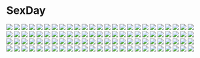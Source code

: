 # SexDay
![](https://konachan.com/jpeg/735f1db79cf21e91dfc1305d50897fa0/Konachan.com%20-%20249945%20aikatsu%21%20animal%20book%20bow%20forest%20gray_hair%20hat%20koruse%20long_hair%20shirogane_lily%20tree.jpg)
![](https://konachan.com/image/90fcbd9977bfdee27490a17fdb0a30a1/Konachan.com%20-%2089836%20asf%20breasts%20no_bra%20open_shirt%20panties%20panty_pull%20school_uniform%20tagme%20thighhighs%20underwear.jpg)
![](https://konachan.com/jpeg/6b81413b264269f764df7b1010e65512/Konachan.com%20-%20230155%20gochuumon_wa_usagi_desu_ka%3F%20hoto_cocoa%20kafuu_chino%20korie_riko%20mitsumomo_mamu%20scan.jpg)
![](https://konachan.com/jpeg/6fd81331873c4fef17b8ea1d34a5db3b/Konachan.com%20-%20147108%20black_rock_shooter%20dekomori_sanae%20group%20male%20nibutani_shinka%20parody%20school_uniform%20sunyukun%20takanashi_rikka%20thighhighs%20togashi_yuuta%20tsuyuri_kumin.jpg)
![](https://konachan.com/image/3126b67bbb198b6ad7c131c7191fdfdb/Konachan.com%20-%20188362%20collar%20gray_hair%20mimel_%28record_of_agarest_war%29%20navel%20record_of_agarest_war%20scythe%20weapon.jpg)
![](https://konachan.com/image/63b4ccf89ee647e4e66edd7cdfafb4bd/Konachan.com%20-%2036679%20r._dorothy_wayneright%20roger_smith%20the_big_o.jpg)
![](https://konachan.com/image/9bb7da833b238adc11b965fb245add72/Konachan.com%20-%20123736%20glasses%20haitaka%20school_uniform%20tagme.jpg)
![](https://konachan.com/jpeg/4741378d15c611cf63bfc8efe2740f75/Konachan.com%20-%20184130%20maedanhat%20megurine_luka%20pink_hair%20vocaloid.jpg)
![](https://konachan.com/image/263807d7527511bb9dfaa0549f8acba1/Konachan.com%20-%20168256%20bikini%20black_hair%20blue_eyes%20brown_hair%20calendar%20cameltoe%20gray_hair%20green_eyes%20hapymaher%20koku%20long_hair%20navel%20ponytail%20red_eyes%20swimsuit%20twintails.jpg)
![](https://konachan.com/jpeg/55f647fb37047f78a0527db8e7598549/Konachan.com%20-%20168799%20blonde_hair%20blue_eyes%20brown_eyes%20brown_hair%20clouds%20dress%20grass%20green_eyes%20green_hair%20long_hair%20meiko%20red_hair%20shadow2810%20short_hair%20sky%20vocaloid.jpg)
![](https://konachan.com/image/9e740539dd8314bf2e17ea3bb9516d58/Konachan.com%20-%20188366%20black_hair%20record_of_agarest_war%20sayane_%28record_of_agarest_war%29.jpg)
![](https://konachan.com/jpeg/f365507c505c7b94b48d69d7332abc45/Konachan.com%20-%20302385%20apple%20ayamy%20blue_eyes%20blue_hair%20blush%20bra%20cropped%20food%20fruit%20headband%20natsuki_subaru%20open_shirt%20panties%20rem_%28re%3Azero%29%20scan%20short_hair%20underwear.jpg)
![](https://konachan.com/image/9611b0d707e6dface3f01591e885731c/Konachan.com%20-%2047869%20animal_ears%20blush%20hat%20inubashiri_momiji%20japanese_clothes%20red_eyes%20short_hair%20touhou%20white_hair%20wolfgirl.jpg)
![](https://konachan.com/image/995a4ac15fc25dac14985c90679bc32e/Konachan.com%20-%20270077%202girls%20blonde_hair%20cat_smile%20choker%20liya_nikorov%20long_hair%20pipimi%20pop_team_epic%20popuko%20purple_eyes%20purple_hair%20twintails%20watermark%20yellow_eyes.jpg)
![](https://konachan.com/image/f9807015a3d1a610056ab607fe69c50d/Konachan.com%20-%2092932%20bicolored_eyes%20cosplay%20dream_c_club%20minna-dietlinde_wilcke%20monizumi_ishikawa%20parody%20sakamoto_mio%20strike_witches.jpg)
![](https://konachan.com/jpeg/d9ed4f2da09f19d744a2c3961fb4fc88/Konachan.com%20-%20249639%20hatsune_miku%20miwasiba%20vocaloid.jpg)
![](https://konachan.com/jpeg/cb3b2bffaf99b187fadfc8bfddde9a5c/Konachan.com%20-%20265356%20aqua_eyes%20aqua_hair%20bikini%20blush%20breasts%20cleavage%20ragho_no_erika%20rem_%28re%3Azero%29%20re%3Azero_kara_hajimeru_isekai_seikatsu%20short_hair%20swimsuit%20white.jpg)
![](https://konachan.com/jpeg/22809fbbb1cee3c6369b07952eaf78bc/Konachan.com%20-%2041416%20blue%20kitsu_chiri%20sayonara_zetsubou_sensei.jpg)
![](https://konachan.com/image/f6c136b6538481e6102ecebf34d8b6d6/Konachan.com%20-%20132074%20boots%20feathers%20mahou_shoujo_madoka_magica%20red_eyes%20red_hair%20sakura_kyouko%20siraha%20spear%20thighhighs%20weapon.jpg)
![](https://konachan.com/image/300bfb241a019261fee7f5960226b0cc/Konachan.com%20-%205672%20maid%20nanao_naru.jpg)
![](https://konachan.com/image/7380a50bd80432513593171ffd6cb594/Konachan.com%20-%20300682%202girls%20black_hair%20hondoumachi_koharu%20id_invaded%20j-cube%20kaeru-chan%20long_hair%20short_hair%20thighhighs.jpg)
![](https://konachan.com/image/59e6df58cec345e3e2d1617427766e40/Konachan.com%20-%20158362%20blue_eyes%20blue_hair%20flowers%20guitar%20hatsune_miku%20instrument%20long_hair%20nekobaka%20sky%20vocaloid.jpg)
![](https://konachan.com/image/77d3e9ec74c8a9b387257e615d0e0eb6/Konachan.com%20-%2072867%20black_eyes%20black_hair%20blush%20bondage%20breasts%20censored%20collar%20cum%20dildo%20long_hair%20navel%20nipples%20nude%20original%20pussy%20sayori%20spread_legs%20thighhighs.jpg)
![](https://konachan.com/image/0efe258afe5ff35cdd74229891f564ce/Konachan.com%20-%2063650%20favorite%20game_cg%20hoshizora_no_memoria%20tagme.jpg)
![](https://konachan.com/image/ec8d531778188a363ce71526503f86c8/Konachan.com%20-%20100596%20all_male%20aqua_eyes%20blonde_hair%20kagamine_len%20male%20short_hair%20vocaloid.jpg)
![](https://konachan.com/jpeg/dd95fe1100d82a26401f923fd944f017/Konachan.com%20-%20245064%20ancotaku%20bow%20flowers%20food%20fruit%20green_eyes%20hoshizora_rin%20leaves%20orange_%28fruit%29%20orange_hair%20school_uniform%20short_hair%20signed%20skirt.jpg)
![](https://konachan.com/image/def4efbcc785b08dee980d66562ba4bd/Konachan.com%20-%20240965%20anthropomorphism%20group%20i-19_%28kancolle%29%20i-8_%28kancolle%29%20i-class_destroyer%20kito_%28kito2%29%20ro-500_%28kancolle%29%20u-511_%28kancolle%29%20underwater%20water.jpg)
![](https://konachan.com/image/1fde756800e79dec26f390e247c3189e/Konachan.com%20-%2037301%20agatsuma_soubi%20loveless.jpg)
![](https://konachan.com/image/780fade0fba94c6a61f8b6a3cbad282c/Konachan.com%20-%20150863%20blue_hair%20breasts%20cleavage%20kick%20nisemonogatari%20nopan%20oshino_shinobu%20pantyhose%20pink_hair%20pointed_ears%20ponytail%20tanabe_kyou%20thighhighs%20yellow_eyes.jpg)
![](https://konachan.com/image/ef87f52f652bdafc82bd6534a7cc108d/Konachan.com%20-%20204739%20animal_ears%20building%20city%20foxgirl%20long_hair%20monochrome%20original%20shiro_dai_kitsune%20sketch%20tail.jpg)
![](https://konachan.com/image/f4bdc35634dd0eea8ba5b2d86797a3d5/Konachan.com%20-%20278669%20breasts%20long_hair%20masturbation%20navel%20nipples%20nude%20original%20pointed_ears%20pubic_hair%20purple_hair%20pussy_juice%20ricegnat%20tattoo%20thighhighs%20uncensored.jpg)
![](https://konachan.com/image/32653bf064fb884a69e11f69bdc79315/Konachan.com%20-%2098168%20ass%20bra%20cameltoe%20erect_nipples%20galge.com%20logo%20okiyumi_kase%20orange_hair%20panties%20striped_panties%20underwear.jpg)
![](https://konachan.com/jpeg/5c47bd9269793241cc2d565256ababe4/Konachan.com%20-%20149348%20blonde_hair%20brown_hair%20gakuou%20game_cg%20gray_hair%20konoe_akari%20korie_riko%20lump_of_sugar%20mayuzumi_hinayu%20purple_hair%20school_uniform%20thighhighs.jpg)
![](https://konachan.com/image/bff9d6ebfc7fe12f1bf5c83b12fce538/Konachan.com%20-%20212536%20clouds%20kagamine_len%20kagamine_rin%20kinokohime_%28mican02rl%29%20male%20night%20sky%20stars%20vocaloid%20wings.jpg)
![](https://konachan.com/image/51ac48e862e177a412746d9fae40b465/Konachan.com%20-%20211867%20ass%20blue_hair%20blush%20green_hair%20group%20hat%20headband%20headphones%20hoodie%20hug%20long_hair%20pink_hair%20purple_eyes%20thighhighs%20twins%20twintails%20vocaloid%20voiceroid.jpg)
![](https://konachan.com/image/417fef4509ac7e26e4e264c2502c9f7f/Konachan.com%20-%20289320%20barefoot%20bed%20black_hair%20blue_eyes%20blush%20breasts%20cleavage%20hajin%20no_bra%20original%20panties%20panty_pull%20short_hair%20underwear.jpg)
![](https://konachan.com/image/fc31f6b67495e6c02186c312ddc915d1/Konachan.com%20-%20249031%20all_male%20gray_hair%20male%20original%20short_hair%20signed%20skybase.jpg)
![](https://konachan.com/image/b71dcf25f180a57381f65525c6698c9f/Konachan.com%20-%208560%20black_hair%20blonde_hair%20blue_eyes%20brown_hair%20glasses%20li_shuhua%20littlewitch%20long_hair%20orange_hair%20oyari_ashito%20quartett%21%20short_hair%20twintails.jpg)
![](https://konachan.com/image/83489cd8fef5f96caf2e5df28d85af90/Konachan.com%20-%2043962%20cirno%20fairy%20polychromatic%20touhou%20yellow.jpg)
![](https://konachan.com/image/26c8cc40863579c4a00236dca15b82cc/Konachan.com%20-%20125184%20all_male%20anus%20ass%20brown_hair%20green_eyes%20gym_uniform%20male%20nopan%20original%20penis%20short_hair%20trap%20uncensored%20yuki18r.jpg)
![](https://konachan.com/image/79e83a2dd068ad89a042d7e221d1bb1c/Konachan.com%20-%2033770%20comic_party%20takase_mizuki.jpg)
![](https://konachan.com/image/672f4b71ace0f624fdb698c15642d068/Konachan.com%20-%207716%20brown_hair%20glasses%20maid%20mikeou%20pink_chuchu.jpg)
![](https://konachan.com/jpeg/4190bec3f2f777e321ba258786bf5329/Konachan.com%20-%20174628%20anthropomorphism%20blush%20close%20elbow_gloves%20gloves%20green_eyes%20kantai_collection%20long_hair%20mokoppe%20rensouhou-chan%20shimakaze_%28kancolle%29%20white_hair.jpg)
![](https://konachan.com/image/ad8cc51a3f282a04e9ed8175251f7fba/Konachan.com%20-%2094998%20nakbe%20tagme.jpg)
![](https://konachan.com/jpeg/2c9c2d696695945fe3d4c3cc75fd60d4/Konachan.com%20-%20112972%20bed%20breasts%20game_cg%20hinata_mutsuki%20long_hair%20natsume_otona%20nipples%20red_hair%20skyfish%20yotsuiro_passionato%21.jpg)
![](https://konachan.com/image/74827c7fb7bc23cc356fa86161b690b4/Konachan.com%20-%20170047%20aqua_hair%20blue_eyes%20blush%20elbow_gloves%20gloves%20long_hair%20miyazaki_byou%20navel%20original%20skirt%20staff%20thighhighs%20zettai_ryouiki.jpg)
![](https://konachan.com/jpeg/f5c4e822ecf5a6852f1436aa17245322/Konachan.com%20-%20246987%202girls%20bikini%20blush%20bow%20breasts%20brown_eyes%20brown_hair%20clouds%20drink%20green_eyes%20green_hair%20long_hair%20petals%20ponytail%20skirt%20sky%20swimsuit%20yumi_yumi.jpg)
![](https://konachan.com/image/5c6f4341f8a5f3e7c80859d5fc9aaac8/Konachan.com%20-%2086700%20animal_ears%20armor%20blue_eyes%20blue_hair%20blush%20boots%20catgirl%20dress%20gloves%20katana%20kokonobi%20long_hair%20samurai%20sword%20weapon.jpg)
![](https://konachan.com/jpeg/e5d2f774c321afb0d54c63800596ddb4/Konachan.com%20-%2031172%20asakura_nanao%20game_cg%20lyrical_lyric%20marmalade%20mikeou.jpg)
![](https://konachan.com/jpeg/fd7e19cde83d35f2eea062dfde802d71/Konachan.com%20-%2076085%20alcot%20bath%20blue_eyes%20blue_hair%20blush%20breasts%20ezekiel%20game_cg%20green_hair%20group%20long_hair%20nipples%20onsen%20red_eyes%20short_hair%20twintails%20white_hair.jpg)
![](https://konachan.com/image/448b81d5ba05924d5e682e3c55e59e8f/Konachan.com%20-%2015162%20angelica%20claes%20gunslinger_girl%20henrietta%20rico%20triela.jpg)
![](https://konachan.com/jpeg/13db980d5b46140da8651e33ad69b210/Konachan.com%20-%20151565%20blonde_hair%20blue_eyes%20blush%20bow%20game_cg%20justy_x_nasty%20kuroki_kirie%20mikagami_mamizu%20navel%20red_hair%20ribbons%20shirt%20short_hair%20shorts%20whirlpool.jpg)
![](https://konachan.com/jpeg/bbae329771e3fae0db13f72e39324b97/Konachan.com%20-%20257748%20animal%20animal_ears%20aqua_eyes%20blonde_hair%20blush%20cat%20catgirl%20couch%20cropped%20dress%20fang%20flowers%20kantoku%20kneehighs%20long_hair%20scan%20tail%20teddy_bear%20wink.jpg)
![](https://konachan.com/jpeg/460f74e85c8ebfe215110897aeed8569/Konachan.com%20-%20103920%20animal%20erihara_kano%20fish%20game_cg%20kisaragi_mizu%20morobito_kozorite.jpg)
![](https://konachan.com/jpeg/86515793ab76e708050b2b08643cb849/Konachan.com%20-%20189080%20blush%20brown_eyes%20brown_hair%20cherry_blossoms%20flowers%20green_eyes%20ichinose_yukino%20kayo%20ken_ga_kimi%20long_hair%20male%20petals%20ponytail%20suzukake%20tree.jpg)
![](https://konachan.com/image/54f144e66af82657109bc3b41c800272/Konachan.com%20-%2020319%20.hack__%20.hack__sign%20aura.jpg)
![](https://konachan.com/image/5f22ca412f2ef8647c6b8a815124eb5e/Konachan.com%20-%20168612%20akibakeisena%20clouds%20forest%20grass%20nobody%20original%20scenic%20sky%20tree.jpg)
![](https://konachan.com/image/2b0fcdee602ffb30e7069363bdf3a81c/Konachan.com%20-%20194430%20blush%20bow%20dise%20green_eyes%20green_hair%20hat%20komeiji_koishi%20short_hair%20skirt%20touhou.jpg)
![](https://konachan.com/image/82e641be1421dd04f9f0081ea81b1ec1/Konachan.com%20-%20264802%20blonde_hair%20bow%20dress%20flowers%20green_eyes%20hat%20long_hair%20original%20pointed_ears%20tagme_%28artist%29.jpg)
![](https://konachan.com/image/f6147f78623b722341187f28662a2e38/Konachan.com%20-%20178142%202girls%20blue_eyes%20breasts%20brown_hair%20food%20long_hair%20original%20pocky%20scarf%20shoujo_ai%20skirt%20thighhighs%20white%20white_hair%20zettai_ryouiki.jpg)
![](https://konachan.com/image/f464d0d8ec0b898d54ddbf4a6bba43e3/Konachan.com%20-%2046187%20animal_ears%20dress%20mousegirl%20nazrin%20red_eyes%20short_hair%20tail%20touhou%20weapon%20white%20white_hair.jpg)
![](https://konachan.com/jpeg/4333eb9a5cea96b5de845ed05a5cd739/Konachan.com%20-%20294684%20bow%20close%20cropped%20mika_pikazo%20purple_hair%20red_eyes%20school_uniform%20shinjou_akane%20short_hair%20ssss.gridman%20waifu2x.jpg)
![](https://konachan.com/jpeg/77c8e2c9cdf89bef87985d24cd93e122/Konachan.com%20-%2034651%20blush%20hiiragi_kagami%20izumi_konata%20lucky_star.jpg)
![](https://konachan.com/image/ac6f61216bf2e51dbe88fa8997c6b2c8/Konachan.com%20-%209258%20azuma_syoujuan%20izayoi_sakuya%20maid%20remilia_scarlet%20touhou%20vampire.jpg)
![](https://konachan.com/image/a78ff5d674c3bf8dc4a58d85035fa2d7/Konachan.com%20-%20170283%20chain%20chen%20cirno%20demon%20dress%20fairy%20group%20hat%20horns%20kick%20kisume%20maid%20male%20miko%20nazrin%20rumia%20scythe%20skirt%20staff%20sword%20tail%20tokiko%20unzan%20wings%20witch.jpg)
![](https://konachan.com/image/af0bfc92f7bdac96db9aaefd1270a0f9/Konachan.com%20-%2028004%20black_hair%20blue_eyes%20feathers%20headband%20mai_otome_sifr%20purple_hair%20rena_sayers%20school_uniform%20sifr_fran%20space%20stars%20wings.jpg)
![](https://konachan.com/image/78aa92d8f7ed414703fff018719f7db9/Konachan.com%20-%2054360%20itou_noiji%20long_hair%20suzumiya_haruhi%20suzumiya_haruhi_no_yuutsu.jpg)
![](https://konachan.com/image/56bc01eee6024ddffaa70e7e15f9e101/Konachan.com%20-%20127477%20animal_ears%20nude%20original%20valentine%20zpolice.jpg)
![](https://konachan.com/jpeg/3967a69c9e743084bede81954df8b15b/Konachan.com%20-%2055371%20breasts%20cleavage%20red_hair%20simon%20sun-3%20tengen_toppa_gurren_lagann%20yoko_littner.jpg)
![](https://konachan.com/image/7037f915e00f4f1678a4974087e90d0b/Konachan.com%20-%20237224%20ball%20black_hair%20breasts%20final_fantasy%20final_fantasy_vii%20long_hair%20nipples%20no_bra%20red_eyes%20shirt_lift%20tifa_lockhart%20to_matto%20wet.jpg)
![](https://konachan.com/jpeg/f431adae8f6f1f40095798310b24271e/Konachan.com%20-%20157103%20k_%28anime%29%20suou_mikoto_%28k%29.jpg)
![](https://konachan.com/image/44b1d986d3bdebb5fe9c0df107ec88b6/Konachan.com%20-%2049391%20kannagi_itsuki%20kawai_honoka%20leopard%20shishidou_akiha%20shishidou_imoko%20sora_wo_kakeru_shoujo.jpg)
![](https://konachan.com/jpeg/39eb6f79579136bda65162f714ac7e68/Konachan.com%20-%20232922%20black_hair%20blue_eyes%20blush%20breasts%20cameltoe%20censored%20cum%20footjob%20game_cg%20glasses%20ichikura%20long_hair%20pantyhose%20penis%20spread_legs%20whirlpool.jpg)
![](https://konachan.com/image/0e7ab2cf6c1079ad27e0ccfc9595ce74/Konachan.com%20-%2015458%20clamp%20clover%20kazuhiko.jpg)
![](https://konachan.com/image/0687e461b54aa3320d5da162797d5fa8/Konachan.com%20-%2091039%20axanael%20blonde_hair%20blue_eyes%20game_cg%20gun%20katana%20nitroplus%20sakura_%28axanael%29%20sword%20tsuji_santa%20weapon.jpg)
![](https://konachan.com/image/0009fcb7e164845995b51895808224db/Konachan.com%20-%2037979%20onda_aka%20rec.jpg)
![](https://konachan.com/image/23546a6bac8ede1ef98f8c8ebc745dc6/Konachan.com%20-%20130779%20danshi_koukousei_no_nichijou%20headphones%20school_uniform%20sister%20vector.jpg)
![](https://konachan.com/image/1ea218712654287438cdc92b1bf13fc1/Konachan.com%20-%2035305%20chibi%20muririn%20natsuzora_kanata%20shichijou_sasara%20yuzusoft.jpg)
![](https://konachan.com/image/7da075ff5b87516bf79319be4f50103d/Konachan.com%20-%20163984%20nintendo%20spread_legs%20tagme%20trainer_%28wii_fit%29%20white%20wii_fit.jpg)
![](https://konachan.com/jpeg/5002bf0832b0097041c14727f196618f/Konachan.com%20-%20274329%202girls%20bike_shorts%20blonde_hair%20boots%20chibi%20ganesagi%20gloves%20green_hair%20headband%20kneehighs%20necklace%20shorts%20skirt%20thighhighs%20twintails%20white%20yellow_eyes.jpg)
![](https://konachan.com/image/8019f0dd7889448f2702f42f9ed04fa4/Konachan.com%20-%2087903%20animal%20bat%20blonde_hair%20group%20halloween%20hat%20hatsune_miku%20kagamine_len%20kagamine_rin%20kaito%20leek%20male%20meiko%20moon%20thighhighs%20twintails%20vocaloid%20witch.jpg)
![](https://konachan.com/jpeg/224bf5fac2202d4ff0ee360a0d4bbbd6/Konachan.com%20-%20256968%20anthropomorphism%20kantai_collection%20minazuki_%28kancolle%29%20mutsuki_%28kancolle%29%20satsuki_%28kancolle%29%20shibainu_kisetsu%20uzuki_%28kancolle%29%20yayoi_%28kancolle%29.jpg)
![](https://konachan.com/image/68272273bb54859e1b95278f21569a69/Konachan.com%20-%20241334%20blonde_hair%20bow%20fate_grand_order%20fate_%28series%29%20long_hair%20navel%20orange_eyes%20panties%20ribbons%20see_through%20signed%20silver_%28chenwen%29%20underwear.jpg)
![](https://konachan.com/jpeg/ed46ba0cc78395656a1694114282979f/Konachan.com%20-%20254849%202girls%20animal%20bouno_satoshi%20cherry%20food%20fruit%20horns%20japanese_clothes%20kimono%20original%20pointed_ears%20polychromatic%20short_hair%20snake%20white.jpg)
![](https://konachan.com/image/7f7fb7e68aea8ecbc707a4959c08c1f6/Konachan.com%20-%207459%20kosaka_himeko%20like_life%20red_eyes%20school_uniform%20tagme.jpg)
![](https://konachan.com/image/6e3e8c979435ed5dde37b061ee15042a/Konachan.com%20-%20142943%20animal_ears%20blonde_hair%20breasts%20foxgirl%20lovekami%20motoi_ayumu%20nipples%20pulltop%20purple_eyes%20pussy%20thighhighs%20toyokusa_inari%20uncensored%20wet.jpg)
![](https://konachan.com/image/390dccb9c843d070c6bd15fb0b8ac577/Konachan.com%20-%2079925%20black_rock_shooter%20kuroi_mato%20shuiyituzi.jpg)
![](https://konachan.com/image/91154ad936fcb2455891dfdf3b1d56bc/Konachan.com%20-%20265491%20anus%20ass%20blonde_hair%20bloomers%20censored%20close%20clouds%20fate_%28series%29%20green_eyes%20panties%20pussy%20saber%20short_hair%20sky%20susisasimi%20underwear%20wet.jpg)
![](https://konachan.com/jpeg/70badbb8769253905faa116ba4151657/Konachan.com%20-%20146176%202girls%20bikini%20blonde_hair%20blue_eyes%20breasts%20choco_chip%20erect_nipples%20flowers%20green_eyes%20red_hair%20scan%20swimsuit%20tagme.jpg)
![](https://konachan.com/jpeg/1cdf1c8bacd5eece27d491ebde7dce4a/Konachan.com%20-%20250350%202girls%20amano_sakuya%20animal_ears%20autumn%20blush%20bow%20brown_eyes%20brown_hair%20foxgirl%20japanese_clothes%20konohana_kitan%20leaves%20loli%20long_hair%20wink.jpg)
![](https://konachan.com/image/09177b7f17e909ebf2fcbb9aea487bee/Konachan.com%20-%2097276%202girls%20blonde_hair%20fang%20flandre_scarlet%20ponytail%20purple_hair%20remilia_scarlet%20short_hair%20touhou%20vampire.jpg)
![](https://konachan.com/image/50e0e37b0b47aaab5dc8e65ef3fc3480/Konachan.com%20-%209862%20amamiya_yuuko%20ef%20eyepatch%20hayama_mizuki%20minori%20miyamura_miyako%20school_uniform%20shindou_chihiro%20shindou_kei.jpg)
![](https://konachan.com/image/ec4e25549cd933abce67b3d5647d9817/Konachan.com%20-%20140356%20flowers%20original%20panties%20peach-tea%20school_uniform%20socks%20underwear.jpg)
![](https://konachan.com/jpeg/5c896d30d910b1fa63e903dd3cdf6141/Konachan.com%20-%20125681%20animal_ears%20dark%20favorite%20foxgirl%20game_cg%20irotoridori_no_sekai%20japanese_clothes%20natsume_eri%20rain%20short_hair%20water%20white_hair%20yellow_eyes.jpg)
![](https://konachan.com/jpeg/3e1186c02058b9aa9861c94d74b574e3/Konachan.com%20-%2045392%20kanzaki_kaori%20long_hair%20navel%20ponytail%20purple_eyes%20purple_hair%20to_aru_majutsu_no_index%20transparent%20vector.jpg)
![](https://konachan.com/image/65575867bbe3c503363f7a8a6c9cee3d/Konachan.com%20-%2038193%20animal%20brown_hair%20cat%20clouds%20food%20gagraphic%20glasses%20koin%20logo%20pantyhose%20red_eyes%20school_uniform%20short_hair%20sky%20twintails%20watermark.jpg)
![](https://konachan.com/jpeg/762c89041bcdd473917141e90af7ce41/Konachan.com%20-%20302927%20black_hair%20blush%20brown_eyes%20couch%20kneehighs%20long_hair%20original%20school_uniform%20skirt%20tatami_to_hinoki.jpg)
![](https://konachan.com/image/e5115c7f4325cafe8fc77b58787d8cff/Konachan.com%20-%2065587%20all_male%20christmas%20ciel_phantomhive%20close%20kuroshitsuji%20male%20snow.jpg)
![](https://konachan.com/jpeg/eca53aafe35c14b72c5b6689ed544ed4/Konachan.com%20-%20293112%20black_hair%20brown_eyes%20koori_chikage%20long_hair%20nazuna_%28nazuna_a2%29%20school_uniform%20skirt%20water%20yuuki_yuuna_wa_yuusha_de_aru.jpg)
![](https://konachan.com/jpeg/3afb86d99d10668e2b0d13793d35996a/Konachan.com%20-%20253744%20animal_ears%20foxgirl%20japanese_clothes%20kinom%20original%20tail.jpg)
